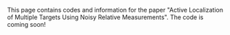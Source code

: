 This page contains codes and information for the paper "Active Localization of Multiple Targets Using Noisy Relative Measurements". The code is coming soon!

